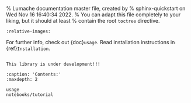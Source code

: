 % Lumache documentation master file, created by
% sphinx-quickstart on Wed Nov 16 16:40:34 2022.
% You can adapt this file completely to your liking, but it should at least
% contain the root `toctree` directive.

```{include} ../../README.md
:relative-images:
```

For further info, check out {doc}`usage`.
Read installation instructions in {ref}`Installation`.

```{warning}

This library is under development!!!

```


```{toctree}
:caption: 'Contents:'
:maxdepth: 2

usage
notebooks/tutorial
```
